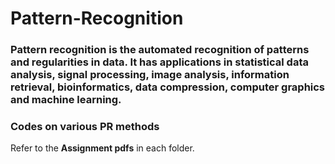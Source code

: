 # Pattern-Recognition

### Pattern recognition is the automated recognition of patterns and regularities in data. It has applications in statistical data analysis, signal processing, image analysis, information retrieval, bioinformatics, data compression, computer graphics and machine learning.<br>
### Codes on various PR methods

Refer to the <b>Assignment pdfs</b> in each folder.
